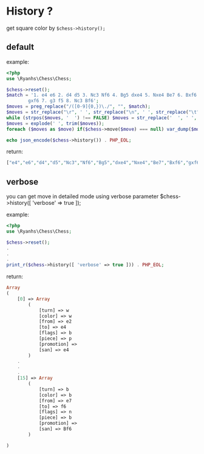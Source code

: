 # History ?

get square color by `$chess->history();`

## default

example:

```php
<?php
use \Ryanhs\Chess\Chess;

$chess->reset();
$match = '1. e4 e6 2. d4 d5 3. Nc3 Nf6 4. Bg5 dxe4 5. Nxe4 Be7 6. Bxf6
        gxf6 7. g3 f5 8. Nc3 Bf6';
$moves = preg_replace("/([0-9]{0,})\./", "", $match);
$moves = str_replace("\r", ' ', str_replace("\n", ' ', str_replace("\t", '', $moves)));
while (strpos($moves, '  ') !== FALSE) $moves = str_replace('  ', ' ', $moves);
$moves = explode(' ', trim($moves));
foreach ($moves as $move) if($chess->move($move) === null) var_dump($move);

echo json_encode($chess->history()) . PHP_EOL;
```

return:

```php
["e4","e6","d4","d5","Nc3","Nf6","Bg5","dxe4","Nxe4","Be7","Bxf6","gxf6","g3","f5","Nc3","Bf6"]
```

## verbose

you can get move in detailed mode using verbose parameter $chess->history([ 'verbose' => true ]);

example:

```php
<?php
use \Ryanhs\Chess\Chess;

$chess->reset();
.
.
.
print_r($chess->history([ 'verbose' => true ])) . PHP_EOL;
```

return:

```php
Array
(
    [0] => Array
        (
            [turn] => w
            [color] => w
            [from] => e2
            [to] => e4
            [flags] => b
            [piece] => p
            [promotion] => 
            [san] => e4
        )
    .
    .
    .
    [15] => Array
        (
            [turn] => b
            [color] => b
            [from] => e7
            [to] => f6
            [flags] => n
            [piece] => b
            [promotion] => 
            [san] => Bf6
        )

)
```
